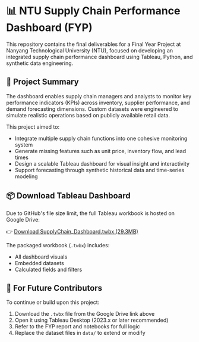 # 📊 NTU Supply Chain Performance Dashboard (FYP)

This repository contains the final deliverables for a Final Year Project at Nanyang Technological University (NTU), focused on developing an integrated supply chain performance dashboard using Tableau, Python, and synthetic data engineering.

## 📌 Project Summary

The dashboard enables supply chain managers and analysts to monitor key performance indicators (KPIs) across inventory, supplier performance, and demand forecasting dimensions. Custom datasets were engineered to simulate realistic operations based on publicly available retail data.

This project aimed to:
- Integrate multiple supply chain functions into one cohesive monitoring system
- Generate missing features such as unit price, inventory flow, and lead times
- Design a scalable Tableau dashboard for visual insight and interactivity
- Support forecasting through synthetic historical data and time-series modeling


## 📦 Download Tableau Dashboard

Due to GitHub's file size limit, the full Tableau workbook is hosted on Google Drive:

👉 [Download SupplyChain_Dashboard.twbx (29.3MB)](https://drive.google.com/drive/folders/1H6qutCsdmDnfxZzL-heGgBbB1TirNu9A?usp=sharing)

The packaged workbook (`.twbx`) includes:
- All dashboard visuals
- Embedded datasets
- Calculated fields and filters

## 🔄 For Future Contributors

To continue or build upon this project:

1. Download the `.twbx` file from the Google Drive link above
2. Open it using Tableau Desktop (2023.x or later recommended)
3. Refer to the FYP report and notebooks for full logic
4. Replace the dataset files in `data/` to extend or modify

